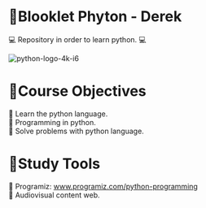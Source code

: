 # 📍Blooklet Phyton - Derek
💻 Repository in order to learn python. 💻

![python-logo-4k-i6](https://user-images.githubusercontent.com/112723617/197363436-e073cca4-5a98-4683-b474-f9c18722f672.jpg)

# 📍Course Objectives
📌 Learn the python language.
<br>
📌 Programming in python.
<br>
📌 Solve problems with python language.

# 📍Study Tools
📌 Programiz: www.programiz.com/python-programming
<br>
📌 Audiovisual content web.
